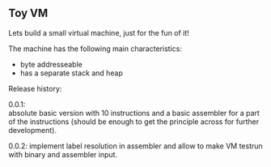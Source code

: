 ## Toy VM

Lets build a small virtual machine, just for the fun of it!

The machine has the following main characteristics: 

- byte addresseable
- has a separate stack and heap

Release history: 

0.0.1: 	
   absolute basic version with 10 instructions and a basic assembler 
   for a part of the instructions (should be enough to get the 
   principle across for further development). 				


0.0.2:  implement label resolution in assembler and allow to make VM testrun 				with binary and assembler input. 
				
